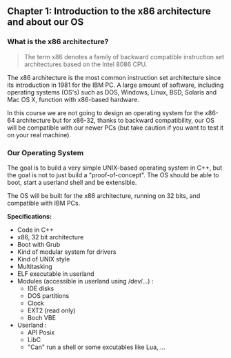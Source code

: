 ## Chapter 1: Introduction to the x86 architecture and about our OS

### What is the x86 architecture?

> The term x86 denotes a family of backward compatible instruction set architectures based on the Intel 8086 CPU.

The x86 architecture is the most common instruction set architecture since its introduction in 1981 for the IBM PC. A large amount of software, including operating systems (OS's) such as DOS, Windows, Linux, BSD, Solaris and Mac OS X, function with x86-based hardware.

In this course we are not going to design an operating system for the x86-64 architecture but for x86-32, thanks to backward compatibility, our OS will be compatible with our newer PCs (but take caution if you want to test it on your real machine).

### Our Operating System

The goal is to build a very simple UNIX-based operating system in C++, but the goal is not to just build a "proof-of-concept". The OS should be able to boot, start a userland shell and be extensible.

The OS will be built for the x86 architecture, running on 32 bits, and compatible with IBM PCs.

**Specifications:**

* Code in C++
* x86, 32 bit architecture
* Boot with Grub
* Kind of modular system for drivers
* Kind of UNIX style
* Multitasking
* ELF executable in userland
* Modules (accessible in userland using /dev/...) :
    * IDE disks
    * DOS partitions
    * Clock
    * EXT2 (read only)
    * Boch VBE
* Userland :
    * API Posix
    * LibC
    * "Can" run a shell or some excutables like Lua, ...
